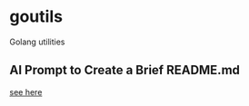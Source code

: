 # goutils
Golang utilities

## AI Prompt to Create a Brief README.md

[see here](ai-prompt-for-readme.txt)
